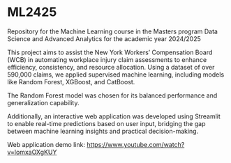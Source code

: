 # ML2425
Repository for the Machine Learning course in the Masters program Data Science and Advanced Analytics for the academic year 2024/2025

This project aims to assist the New York Workers’ Compensation Board (WCB) in automating workplace injury claim assessments to enhance efficiency, consistency, and resource allocation. Using a dataset of over 590,000 claims, we applied supervised machine learning, including models like Random Forest, XGBoost, and CatBoost. 

The Random Forest model was chosen for its balanced performance and generalization capability. 

Additionally, an interactive web application was developed using Streamlit to enable real-time predictions based on user input, bridging the gap between machine learning insights and practical decision-making.

Web application demo link: https://www.youtube.com/watch?v=lomxaOXgKUY 

